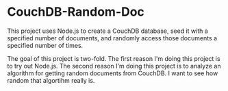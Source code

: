 CouchDB-Random-Doc
==================

This project uses Node.js to create a CouchDB database, seed it with a specified number of documents, and randomly access those documents a specified number of times.

The goal of this project is two-fold.  The first reason I'm doing this project is to try out Node.js.  The second reason I'm doing this project is to analyze an algorithm for getting random documents from CouchDB.  I want to see how random that algortihm really is.
